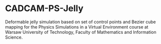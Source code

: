 # CADCAM-PS-Jelly

Deformable jelly simulation based on set of control points and Bezier cube mapping for the Physics Simulations in a Virtual Environment course at Warsaw University of Technology, Faculty of Mathematics and Information Science.
